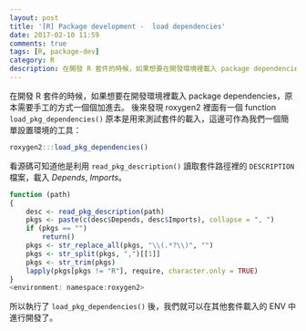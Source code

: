 ```yaml
---
layout: post
title: '[R] Package development -  load dependencies'
date: 2017-02-10 11:59
comments: true
tags: [R, package-dev]
category: R
description: 在開發 R 套件的時候，如果想要在開發環境裡載入 package dependencies，原本需要手工的方式一個個加進去。後來發現 roxygen2 裡面有一個 function `load_pkg_dependencies()` 原本是用來測試套件的載入，這邊可作為我們一個簡單設置環境的工具
---
```


在開發 R 套件的時候，如果想要在開發環境裡載入 package dependencies，原本需要手工的方式一個個加進去。
後來發現 roxygen2 裡面有一個 function `load_pkg_dependencies()` 原本是用來測試套件的載入，這邊可作為我們一個簡單設置環境的工具：

```r
roxygen2:::load_pkg_dependencies()
```

看源碼可知道他是利用 `read_pkg_description()` 讀取套件路徑裡的 `DESCRIPTION` 檔案，載入 _Depends_, _Imports_。

```r
function (path)
{
    desc <- read_pkg_description(path)
    pkgs <- paste(c(desc$Depends, desc$Imports), collapse = ", ")
    if (pkgs == "")
        return()
    pkgs <- str_replace_all(pkgs, "\\(.*?\\)", "")
    pkgs <- str_split(pkgs, ",")[[1]]
    pkgs <- str_trim(pkgs)
    lapply(pkgs[pkgs != "R"], require, character.only = TRUE)
}
<environment: namespace:roxygen2>
```

所以執行了 `load_pkg_dependencies()` 後，我們就可以在其他套件載入的 ENV 中進行開發了。
